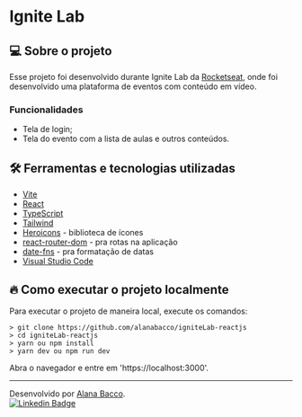 # Ignite Lab

## 💻 Sobre o projeto

Esse projeto foi desenvolvido durante Ignite Lab da [Rocketseat](https://rocketseat.com.br/), onde foi desenvolvido uma plataforma de eventos com conteúdo em vídeo. 

### Funcionalidades

- Tela de login;
- Tela do evento com a lista de aulas e outros conteúdos.

## 🛠 Ferramentas e tecnologias utilizadas

- [Vite](https://vitejs.dev/)
- [React](https://pt-br.reactjs.org/)
- [TypeScript](https://www.typescriptlang.org/)
- [Tailwind](https://tailwindcss.com/)
- [Heroicons](https://heroicons.com/) - biblioteca de ícones
- [react-router-dom](https://v5.reactrouter.com/web/guides/quick-start) - pra rotas na aplicação
- [date-fns](https://date-fns.org/) - pra formatação de datas
- [Visual Studio Code](https://code.visualstudio.com/)

## 🔥 Como executar o projeto localmente

Para executar o projeto de maneira local, execute os comandos:

```
> git clone https://github.com/alanabacco/igniteLab-reactjs
> cd igniteLab-reactjs
> yarn ou npm install
> yarn dev ou npm run dev
```

Abra o navegador e entre em 'https://localhost:3000'.

---
Desenvolvido por [Alana Bacco](https://github.com/alanabacco). <br />
[![Linkedin Badge](https://img.shields.io/badge/-Linkedin-blue?style=flat-square&logo=Linkedin&logoColor=white&link=https://www.linkedin.com/in/alana-bacco/)](https://www.linkedin.com/in/alana-bacco/)
